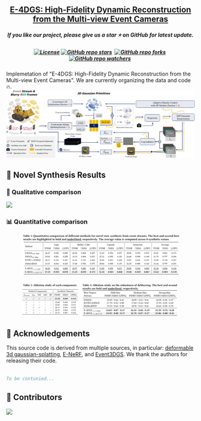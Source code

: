<h2 align="center"> 
  <a href="https://github.com/SuperFCR/E-4DGS"> E-4DGS: High-Fidelity Dynamic Reconstruction from the Multi-view Event Cameras</a>
</h2>
<h5 align="center"> 
If you like our project, please give us a star ⭐ on GitHub for latest update.  </h5>
<h5 align="center">

<!-- [![arXiv](https://img.shields.io/badge/Arxiv-2411.20224-b31b1b.svg?logo=arXiv)](https://arxiv.org/) -->
[![License](https://img.shields.io/badge/License-MIT-yellow)](https://github.com/SuperFCR/E-4DGS/blob/main/LICENSE) 
[![GitHub repo stars](https://img.shields.io/github/stars/SuperFCR/E-4DGS?style=flat&logo=github&logoColor=whitesmoke&label=Stars)](https://github.com/SuperFCR/E-4DGS/stargazers)&#160;
[![GitHub repo forks](https://img.shields.io/github/forks/SuperFCR/E-4DGS?style=flat&logo=github&logoColor=whitesmoke&label=Forks)](https://github.com/SuperFCR/E-4DGS/network)&#160;
[![GitHub repo watchers](https://img.shields.io/github/watchers/SuperFCR/E-4DGS?style=flat&logo=github&logoColor=whitesmoke&label=Watchers)](https://github.com/SuperFCR/E-4DGS/watchers)&#160;


</h5>Implemetation of "E-4DGS: High-Fidelity Dynamic Reconstruction from the Multi-view Event Cameras". We are currently organizing the data and code 🔥.

<img src="docs/static/img/pipeline.png"/>


## 🍭 Novel Synthesis Results
### 🌅 Qualitative comparison
<img src="docs/static/img/vis_comprison.png"/>

### 📊 Quantitative comparison


<div class="is-centered">
    <figure style="text-align: center;">
        <img src="docs/static/img/tables/table1.png" alt="Compression Pipeline" style="display: inline-block;">
    </figure>
</div>


<div class="is-centered">
    <figure style="text-align: center;">
        <img src="docs/static/img/tables/table2.png" alt="Compression Pipeline" style="display: inline-block;">
    </figure>
</div>

<!-- <h2>
  <img src="assets/acknowledgement.svg" alt="Lego Icon" style="height:24px; width:24px; vertical-align:middle; margin-right:10px;">
  Acknowledgements
</h2> -->
## 🙏 Acknowledgements

This source code is derived from multiple sources, in particular: 
[deformable 3d gaussian-splatting](https://github.com/ingra14m/Deformable-3D-Gaussians), [E-NeRF](https://github.com/knelk/enerf), and [Event3DGS](https://github.com/lanpokn/Event-3DGS). We thank the authors for releasing their code.

```bibtex

To be contunied...

```

## 🤝 Contributors

<a href="https://github.com/SuperFCR/E-4DGS/graphs/contributors">
  <img src="https://contrib.rocks/image?repo=SuperFCR/E-4DGS" />
</a>